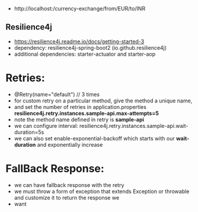 - http://localhost:<GENERATED-PORT>/currency-exchange/from/EUR/to/INR


## Resilience4j
- https://resilience4j.readme.io/docs/getting-started-3
- dependency: resilience4j-spring-boot2 (io.github.resilience4j)
- additional dependencies: starter-actuator and starter-aop

# Retries:
- @Retry(name="default") // 3 times
- for custom retry on a particular method, give the method a unique name,
- and set the number of retries in application.properties  **resilience4j.retry.instances.sample-api.max-attempts=5**
- note the method name defined in retry is **sample-api**
- we can configure interval: resilience4j.retry.instances.sample-api.wait-duration=5s
- we can also set enable-exponential-backoff which starts with our **wait-duration** and exponentially increase

# FallBack Response:
- we can have fallback response with the retry
- we must throw a form of exception that extends Exception or throwable and customize it to return the response we
- want